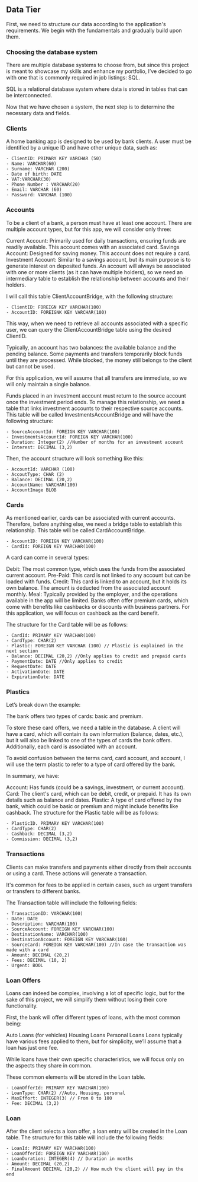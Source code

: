 ## Data Tier

First, we need to structure our data according to the application's requirements. We begin with the fundamentals and gradually build upon them.

### Choosing the database system

There are multiple database systems to choose from, but since this project is meant to showcase my skills and enhance my portfolio, I’ve decided to go with one that is commonly required in job listings: SQL.

SQL is a relational database system where data is stored in tables that can be interconnected.

Now that we have chosen a system, the next step is to determine the necessary data and fields.

### Clients

A home banking app is designed to be used by bank clients. A user must be identified by a unique ID and have other unique data, such as:

    - ClientID: PRIMARY KEY VARCHAR (50)
    - Name: VARCHAR(60)
    - Surname: VARCHAR (200)
    - Date of birth: DATE
    - VAT:VARCHAR(30)
    - Phone Number : VARCHAR(20)
    - Email: VARCHAR (60)
    - Password: VARCHAR (100)

### Accounts

To be a client of a bank, a person must have at least one account. There are multiple account types, but for this app, we will consider only three:

Current Account: Primarily used for daily transactions, ensuring funds are readily available. This account comes with an associated card.
Savings Account: Designed for saving money. This account does not require a card.
Investment Account: Similar to a savings account, but its main purpose is to generate interest on deposited funds.
An account will always be associated with one or more clients (as it can have multiple holders), so we need an intermediary table to establish the relationship between accounts and their holders.

I will call this table ClientAccountBridge, with the following structure:

    - ClientID: FOREIGN KEY VARCHAR(100)
    - AccountID: FOREIGNK KEY VARCHAR(100)

This way, when we need to retrieve all accounts associated with a specific user, we can query the ClientAccountBridge table using the desired ClientID.

Typically, an account has two balances: the available balance and the pending balance. Some payments and transfers temporarily block funds until they are processed. While blocked, the money still belongs to the client but cannot be used.

For this application, we will assume that all transfers are immediate, so we will only maintain a single balance.

Funds placed in an investment account must return to the source account once the investment period ends. To manage this relationship, we need a table that links investment accounts to their respective source accounts. This table will be called InvestmentsAccountBridge and will have the following structure:

    - SourceAccountId: FOREIGN KEY VARCHAR(100)
    - InvestmentsAccountId: FOREIGN KEY VARCHAR(100)
    - Duration: Integer(2) //Number of months for an investment account
    - Interest: DECIMAL (3,2)

Then, the account structure will look something like this:

    - AccountId: VARCHAR (100)
    - AccoutType: CHAR (2)
    - Balance: DECIMAL (20,2)
    - AccountName: VARCHAR(100)
    - AccountImage BLOB

### Cards

As mentioned earlier, cards can be associated with current accounts. Therefore, before anything else, we need a bridge table to establish this relationship. This table will be called CardAccountBridge.

    - AccountID: FOREIGN KEY VARCHAR(100)
    - CardId: FOREIGN KEY VARCHAR(100)

A card can come in several types:

Debit: The most common type, which uses the funds from the associated current account.
Pre-Paid: This card is not linked to any account but can be loaded with funds.
Credit: This card is linked to an account, but it holds its own balance. The amount is deducted from the associated account monthly.
Meal: Typically provided by the employer, and the operations available in the app will be limited.
Banks often offer premium cards, which come with benefits like cashbacks or discounts with business partners. For this application, we will focus on cashback as the card benefit.

The structure for the Card table will be as follows:

    - CardId: PRIMARY KEY VARCHAR(100)
    - CardType: CHAR(2)
    - Plastic: FOREIGN KEY VARCHAR (100) // Plastic is explained in the next section
    - Balance: DECIMAL (20,2) //Only applies to credit and prepaid cards
    - PaymentDate: DATE //Only applies to credit
    - RequestDate: DATE
    - ActivationDate: DATE
    - ExpirationDate: DATE

### Plastics

Let’s break down the example:

The bank offers two types of cards: basic and premium.

To store these card offers, we need a table in the database. A client will have a card, which will contain its own information (balance, dates, etc.), but it will also be linked to one of the types of cards the bank offers. Additionally, each card is associated with an account.

To avoid confusion between the terms card, card account, and account, I will use the term plastic to refer to a type of card offered by the bank.

In summary, we have:

Account: Has funds (could be a savings, investment, or current account).
Card: The client's card, which can be debit, credit, or prepaid. It has its own details such as balance and dates.
Plastic: A type of card offered by the bank, which could be basic or premium and might include benefits like cashback.
The structure for the Plastic table will be as follows:

    - PlasticID. PRIMARY KEY VARCHAR(100)
    - CardType: CHAR(2)
    - Cashback: DECIMAL (3,2)
    - Commission: DECIMAL (3,2)

### Transactions

Clients can make transfers and payments either directly from their accounts or using a card. These actions will generate a transaction.

It's common for fees to be applied in certain cases, such as urgent transfers or transfers to different banks.

The Transaction table will include the following fields:

    - TransactionID: VARCHAR(100)
    - Date: DATE
    - Description: VARCHAR(100)
    - SourceAccount: FOREIGN KEY VARCHAR(100)
    - DestinationName: VARCHAR(100)
    - DestinationAccount: FOREIGN KEY VARCHAR(100)
    - SourceCard: FOREIGN KEY VARCHAR(100) //In case the transaction was made with a card
    - Amount: DECIMAL (20,2)
    - Fees: DECIMAL (10, 2)
    - Urgent: BOOL

### Loan Offers

Loans can indeed be complex, involving a lot of specific logic, but for the sake of this project, we will simplify them without losing their core functionality.

First, the bank will offer different types of loans, with the most common being:

Auto Loans (for vehicles)
Housing Loans
Personal Loans
Loans typically have various fees applied to them, but for simplicity, we’ll assume that a loan has just one fee.

While loans have their own specific characteristics, we will focus only on the aspects they share in common.

These common elements will be stored in the Loan table.

    - LoanOfferId: PRIMARY KEY VARCHAR(100)
    - LoanType: CHAR(2) //Auto, Housing, personal
    - MaxEffort: INTEGER(3) // From 0 to 100
    - Fee: DECIMAL (3,2)

### Loan

After the client selects a loan offer, a loan entry will be created in the Loan table. The structure for this table will include the following fields:

    - LoanId: PRIMARY KEY VARCHAR(100)
    - LoanOfferId: FOREIGN KEY VARCHAR(100)
    - LoanDuration: INTEGER(4) // Duration in months
    - Amount: DECIMAL (20,2)
    - FinalAmount DECIMAL (20,2) // How much the client will pay in the end
